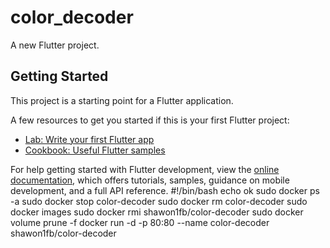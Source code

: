 # color_decoder

A new Flutter project.

## Getting Started

This project is a starting point for a Flutter application.

A few resources to get you started if this is your first Flutter project:

- [Lab: Write your first Flutter app](https://docs.flutter.dev/get-started/codelab)
- [Cookbook: Useful Flutter samples](https://docs.flutter.dev/cookbook)

For help getting started with Flutter development, view the
[online documentation](https://docs.flutter.dev/), which offers tutorials,
samples, guidance on mobile development, and a full API reference.
#!/bin/bash
echo ok
sudo docker ps -a
sudo docker stop color-decoder
sudo docker rm color-decoder
sudo docker images
sudo docker rmi shawon1fb/color-decoder
sudo docker volume prune -f
docker run -d -p 80:80 --name color-decoder shawon1fb/color-decoder